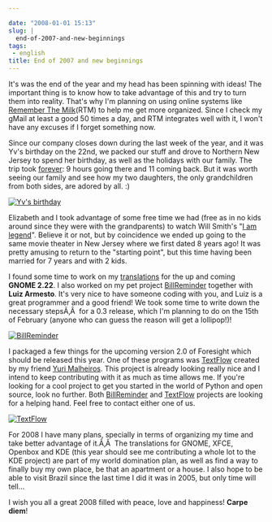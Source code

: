 ```yaml
---

date: "2008-01-01 15:13"
slug: |
  end-of-2007-and-new-beginnings
tags:
 - english
title: End of 2007 and new beginnings
---
```


It's was the end of the year and my head has been spinning with ideas!
The important thing is to know how to take advantage of this and try to
turn them into reality. That's why I'm planning on using online systems
like [Remember The Milk](http://www.rememberthemilk.com/)(RTM) to help
me get more organized. Since I check my gMail at least a good 50 times a
day, and RTM integrates well with it, I won't have any excuses if I
forget something now.

Since our company closes down during the last week of the year, and it
was Yv's birthday on the 22nd, we packed our stuff and drove to Northern
New Jersey to spend her birthday, as well as the holidays with our
family. The trip took
[forever](http://maps.google.com/maps?f=q&hl=en&geocode=&time=&date=&ttype=&q=27514+to+07603&sll=35.2082,-85.89237&sspn=0.01101,0.017381&ie=UTF8&z=7&om=1):
9 hours going there and 11 coming back. But it was worth seeing our
family and see how my two daughters, the only grandchildren from both
sides, are adored by all. :)

[![Yv\'s
birthday](http://farm3.static.flickr.com/2079/2152917112_9d72c87410_o.jpg)](http://www.flickr.com/photos/ogmaciel/2152917112/)

Elizabeth and I took advantage of some free time we had (free as in no
kids around since they were with the grandparents) to watch Will Smith's
"[I am legend](http://www.imdb.com/title/tt0480249/)". Believe it or
not, but by coincidence we ended up going to the same movie theater in
New Jersey where we first dated 8 years ago! It was pretty amusing to
return to the "starting point", but this time having been married for 7
years and with 2 kids.

I found some time to work on my
[translations](http://bugzilla.gnome.org/describeuser.cgi?login=ogmaciel%40gnome.org)
for the up and coming **GNOME 2.22**. I also worked on my pet project
[BillReminder](http://sourceforge.net/projects/billreminder) together
with **Luiz Armesto**. It's very nice to have someone coding with you,
and Luiz is a great programmer and a good friend! We took some time to
write down the necessary stepsÃ‚Â  for a 0.3 release, which I'm planning
to do on the 15th of February (anyone who can guess the reason will get
a lollipop!)!

[![BillReminder](http://farm3.static.flickr.com/2284/2153135726_6aa0941925.jpg)](http://www.flickr.com/photos/ogmaciel/2153135726/)

I packaged a few things for the upcoming version 2.0 of Foresight which
should be released this year. One of these programs was
[TextFlow](http://sourceforge.net/projects/textflow) created by my
friend [Yuri Malheiros](http://ylog.blogspot.com/). This project is
already looking really nice and I intend to keep contributing with it as
much as time allows me. If you're looking for a cool project to get you
started in the world of Python and open source, look no further. Both
[BillReminder](http://sourceforge.net/projects/billreminder) and
[TextFlow](http://sourceforge.net/projects/textflow) projects are
looking for a helping hand. Feel free to contact either one of us.

[![TextFlow](http://farm3.static.flickr.com/2285/2152340049_7c668d34f2.jpg)](http://www.flickr.com/photos/ogmaciel/2152340049/)

For 2008 I have many plans, specially in terms of organizing my time and
take better advantage of it.Ã‚Â  The translations for GNOME, XFCE,
Openbox and KDE (this year should see me contributing a whole lot to the
KDE project) are part of my world domination plan, as well as find a way
to finally buy my own place, be that an apartment or a house. I also
hope to be able to visit Brazil since the last time I did it was in
2005, but only time will tell...

I wish you all a great 2008 filled with peace, love and happiness!
**Carpe diem**!
